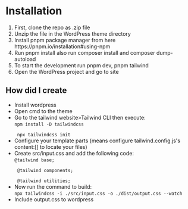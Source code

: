 <h1>Installation</h1>
<ol>
<li>First, clone the repo as .zip file</li>
<li>Unzip the file in the WordPress theme directory</li>
<li>Install pnpm package manager from here https://pnpm.io/installation#using-npm</li>
<li>Run pnpm install also run composer install and composer dump-autoload</li>
<li>To start the development run pnpm dev, pnpm tailwind</li>
<li>Open the WordPress project and go to site</li>
</ol>
<h2>How did I create</h2>
<ul>
<li>Install wordpress</li>
<li>Open cmd to the theme</li>
<li>Go to the tailwind website>Tailwind CLI then execute:<br/>
<code>npm install -D tailwindcss<br/>
 npx tailwindcss init</code>
</li>
<li>Configure your template parts (means configure tailwind.config.js's content:[] to locate your files)</li>
<li>Create src/input.css and add the following code:<br/>
<code>@tailwind base;<br/>
 @tailwind components;<br/>
 @tailwind utilities;</code>
</li>
<li>Now run the command to build:<br/>
<code>npx tailwindcss -i ./src/input.css -o ./dist/output.css --watch</code>
</li>
<li>Include output.css to wordpress</li>
</ul>
